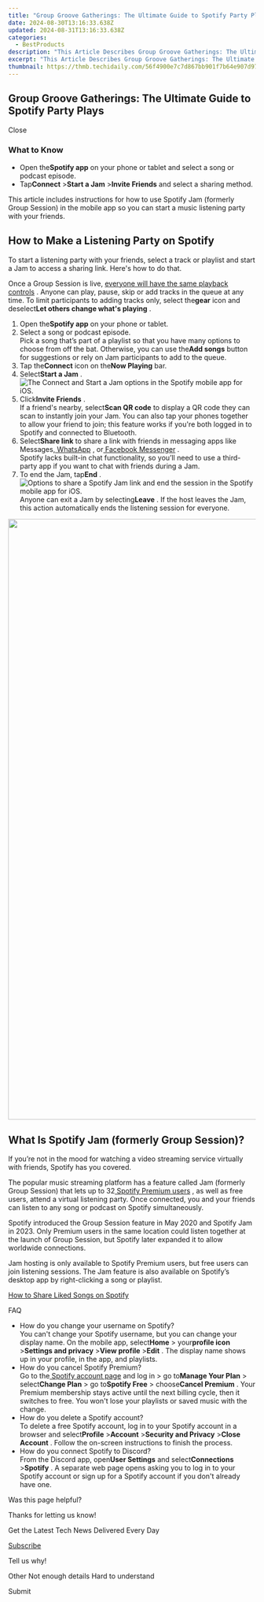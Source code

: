 ```yaml
---
title: "Group Groove Gatherings: The Ultimate Guide to Spotify Party Plays"
date: 2024-08-30T13:16:33.638Z
updated: 2024-08-31T13:16:33.638Z
categories:
  - BestProducts
description: "This Article Describes Group Groove Gatherings: The Ultimate Guide to Spotify Party Plays"
excerpt: "This Article Describes Group Groove Gatherings: The Ultimate Guide to Spotify Party Plays"
thumbnail: https://thmb.techidaily.com/56f4900e7c7d867bb901f7b64e907d973f9debc0b4d9e6ff3cf0e83ec62a7ce4.jpg
---
```


## Group Groove Gatherings: The Ultimate Guide to Spotify Party Plays

Close 

###  What to Know

* Open the**Spotify app** on your phone or tablet and select a song or podcast episode.
* Tap**Connect** \>**Start a Jam** \>**Invite Friends** and select a sharing method.

 This article includes instructions for how to use Spotify Jam (formerly Group Session) in the mobile app so you can start a music listening party with your friends.

##  How to Make a Listening Party on Spotify 

 To start a listening party with your friends, select a track or playlist and start a Jam to access a sharing link. Here's how to do that.

 Once a Group Session is live, [ everyone will have the same playback controls](https://www.lifewire.com/have-two-people-listen-to-spotify-at-same-time-5205195) . Anyone can play, pause, skip or add tracks in the queue at any time. To limit participants to adding tracks only, select the**gear** icon and deselect**Let others change what's playing** .

1. Open the**Spotify app** on your phone or tablet.
2. Select a song or podcast episode.  
 Pick a song that’s part of a playlist so that you have many options to choose from off the bat. Otherwise, you can use the**Add songs** button for suggestions or rely on Jam participants to add to the queue.
3. Tap the**Connect** icon on the**Now Playing** bar.
4. Select**Start a Jam** .  
![The Connect and Start a Jam options in the Spotify mobile app for iOS.](https://www.lifewire.com/thmb/hbnOaAeCSXm009M05JwDePLv4Tc=/1500x0/filters:no_upscale():max_bytes(150000):strip_icc():format(webp)/001_listen-to-spotify-with-friends-5120356-e39fc6468b2c4049bce87aaceda8d8c4.jpg)
5. Click**Invite Friends** .  
 If a friend's nearby, select**Scan QR code** to display a QR code they can scan to instantly join your Jam. You can also tap your phones together to allow your friend to join; this feature works if you're both logged in to Spotify and connected to Bluetooth.
6. Select**Share link** to share a link with friends in messaging apps like Messages,[ WhatsApp](https://www.lifewire.com/what-is-whatsapp-all-about-4781062) , or[ Facebook Messenger](https://www.lifewire.com/facebook-messenger-4103719) .  
 Spotify lacks built-in chat functionality, so you’ll need to use a third-party app if you want to chat with friends during a Jam.
7. To end the Jam, tap**End** .  
![Options to share a Spotify Jam link and end the session in the Spotify mobile app for iOS.](https://www.lifewire.com/thmb/qQBAU4mHPZC89EWOAt4-QjsDs0k=/1500x0/filters:no_upscale():max_bytes(150000):strip_icc():format(webp)/002_listen-to-spotify-with-friends-5120356-169432ba821842c4bd6d694dd0cac138.jpg)  
 Anyone can exit a Jam by selecting**Leave** . If the host leaves the Jam, this action automatically ends the listening session for everyone.

<!-- affiliate ads begin -->
<a href="https://vapordna.pxf.io/c/5597632/1496243/17238" target="_top" id="1496243"><img src="//a.impactradius-go.com/display-ad/17238-1496243" border="0" alt="" width="1000" height="1221"/></a><img height="0" width="0" src="https://imp.pxf.io/i/5597632/1496243/17238" style="position:absolute;visibility:hidden;" border="0" />
<!-- affiliate ads end -->
##  What Is Spotify Jam (formerly Group Session)? 

 If you’re not in the mood for watching a video streaming service virtually with friends, Spotify has you covered.

 The popular music streaming platform has a feature called Jam (formerly Group Session) that lets up to 32[ Spotify Premium users](https://www.lifewire.com/how-to-get-spotify-premium-4580347) , as well as free users, attend a virtual listening party. Once connected, you and your friends can listen to any song or podcast on Spotify simultaneously. 

 Spotify introduced the Group Session feature in May 2020 and Spotify Jam in 2023\. Only Premium users in the same location could listen together at the launch of Group Session, but Spotify later expanded it to allow worldwide connections.

 Jam hosting is only available to Spotify Premium users, but free users can join listening sessions. The Jam feature is also available on Spotify’s desktop app by right-clicking a song or playlist.

[ How to Share Liked Songs on Spotify ](https://www.lifewire.com/share-liked-songs-on-spotify-5200847) 

 FAQ

* How do you change your username on Spotify?  
 You can't change your Spotify username, but you can change your display name. On the mobile app, select**Home** \> your**profile icon** \>**Settings and privacy** \>**View profile** \>**Edit** . The display name shows up in your profile, in the app, and playlists.
* How do you cancel Spotify Premium?  
 Go to the[ Spotify account page](https://accounts.spotify.com/) and log in > go to**Manage Your Plan** \> select**Change Plan** \> go to**Spotify Free** \> choose**Cancel Premium** . Your Premium membership stays active until the next billing cycle, then it switches to free. You won't lose your playlists or saved music with the change.
* How do you delete a Spotify account?  
 To delete a free Spotify account, log in to your Spotify account in a browser and select**Profile** \>**Account** \>**Security and Privacy** \>**Close Account** . Follow the on-screen instructions to finish the process.
* How do you connect Spotify to Discord?  
 From the Discord app, open**User Settings** and select**Connections** \>**Spotify** . A separate web page opens asking you to log in to your Spotify account or sign up for a Spotify account if you don't already have one.

Was this page helpful?

Thanks for letting us know!

 Get the Latest Tech News Delivered Every Day

[ Subscribe ](https://www.lifewire.com/#) 

Tell us why!

 Other  Not enough details  Hard to understand 

 Submit 

<ins class="adsbygoogle"
     style="display:block"
     data-ad-format="autorelaxed"
     data-ad-client="ca-pub-7571918770474297"
     data-ad-slot="1223367746"></ins>



<ins class="adsbygoogle"
     style="display:block"
     data-ad-client="ca-pub-7571918770474297"
     data-ad-slot="8358498916"
     data-ad-format="auto"
     data-full-width-responsive="true"></ins>


